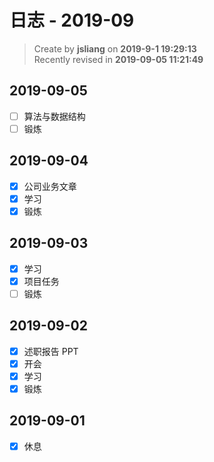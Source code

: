 日志 - 2019-09
===

> Create by **jsliang** on **2019-9-1 19:29:13**  
> Recently revised in **2019-09-05 11:21:49**

## 2019-09-05

* [ ] 算法与数据结构
* [ ] 锻炼

## 2019-09-04

* [x] 公司业务文章
* [x] 学习
* [x] 锻炼

## 2019-09-03

* [x] 学习
* [x] 项目任务
* [ ] 锻炼

## 2019-09-02

* [x] 述职报告 PPT
* [x] 开会
* [x] 学习
* [x] 锻炼

## 2019-09-01

* [x] 休息